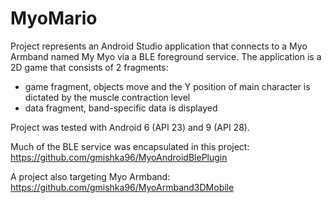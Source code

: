 # MyoMario
Project represents an Android Studio application that connects to a Myo Armband named My Myo via a BLE foreground service.
The application is a 2D game that consists of 2 fragments:
- game fragment, objects move and the Y position of main character is dictated by the muscle contraction level
- data fragment, band-specific data is displayed

Project was tested with Android 6 (API 23) and 9 (API 28).

Much of the BLE service was encapsulated in this project: https://github.com/gmishka96/MyoAndroidBlePlugin

A project also targeting Myo Armband: https://github.com/gmishka96/MyoArmband3DMobile
